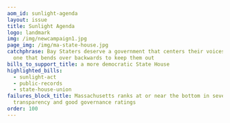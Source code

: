 ```yaml
---
aom_id: sunlight-agenda
layout: issue
title: Sunlight Agenda
logo: landmark
img: /img/newcampaign1.jpg
page_img: /img/ma-state-house.jpg
catchphrase: Bay Staters deserve a government that centers their voices — not
  one that bends over backwards to keep them out
bills_to_support_title: a more democratic State House
highlighted_bills:
  - sunlight-act
  - public-records
  - state-house-union
failures_block_title: Massachusetts ranks at or near the bottom in several
  transparency and good governance ratings
order: 100
---
```

